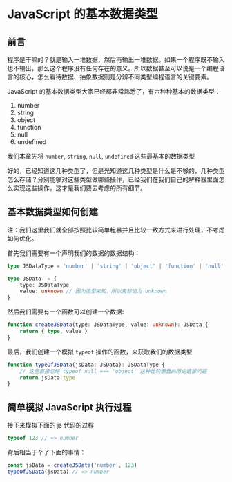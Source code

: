 # JavaScript 的基本数据类型

## 前言

程序是干嘛的？就是输入一堆数据，然后再输出一堆数据。如果一个程序既不输入也不输出，那么这个程序没有任何存在的意义。所以数据甚至可以说是一个编程语言的核心，怎么看待数据、抽象数据则是分辨不同类型编程语言的关键要素。

JavaScript 的基本数据类型大家已经都非常熟悉了，有六种种基本的数据类型：

1. number
2. string
5. object
6. function
3. null
4. undefined

我们本章先将 `number`, `string`, `null`, `undefined` 这些最基本的数据类型

好的，已经知道这几种类型了，但是光知道这几种类型是什么是不够的，几种类型怎么存储？分别能够对这些类型做哪些操作，已经我们在我们自己的解释器里面怎么实现这些操作，这才是我们要去考虑的所有细节。

## 基本数据类型如何创建

注：我们这里我们就全部按照比较简单粗暴并且比较一致方式来进行处理，不考虑如何优化。

首先我们需要有一个声明我们的数据的数据结构：

```TypeScript
type JSDataType = 'number' | 'string' | 'object' | 'function' | 'null' | 'undefined' 

type JSData  = {
    type: JSDataType
    value: unknown // 因为类型未知，所以先标记为 unknown
}
```

然后我们需要有一个函数可以创建一个数据:
```TypeScript
function createJSData(type: JSDataType, value: unknown): JSData {
    return { type, value }
}
```

最后，我们创建一个模拟 `typeof` 操作的函数，来获取我们的数据类型
```TypeScript
function typeOfJSData(jsData: JSData): JSDataType {
    // 这里直接忽略 typeof null === 'object' 这种比较愚蠢的历史遗留问题
    return jsData.type
}
```

## 简单模拟 JavaScript 执行过程

接下来模拟下面的 js 代码的过程

```TypeScript
typeof 123 // => number
```

背后相当于个了下面的事情：

```TypeScript
const jsData = createJSData('number', 123)
typeOfJSData(jsData) // => number
```